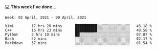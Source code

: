 💻 **This week I've done...**

<!--START_SECTION:waka-->
```text
Week: 02 April, 2021 - 09 April, 2021

VimL        17 hrs 26 mins      ██████████░░░░░░░░░░░░░░░   43.18 % 
C++         16 hrs 23 mins      ██████████░░░░░░░░░░░░░░░   40.58 % 
Python      3 hrs 10 mins       ██░░░░░░░░░░░░░░░░░░░░░░░   07.87 % 
Bash        52 mins             ░░░░░░░░░░░░░░░░░░░░░░░░░   02.17 % 
Markdown    37 mins             ░░░░░░░░░░░░░░░░░░░░░░░░░   01.54 %
```
<!--END_SECTION:waka-->
